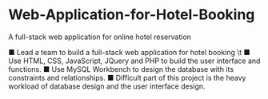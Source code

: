 # Web-Application-for-Hotel-Booking
A full-stack web application for online hotel reservation

■ Lead a team to build a full-stack web application for hotel booking \t
■ Use HTML, CSS, JavaScript, JQuery and PHP to build the user interface and functions.
■ Use MySQL Workbench to design the database with its constraints and relationships.
■ Difficult part of this project is the heavy workload of database design and the user interface design.
